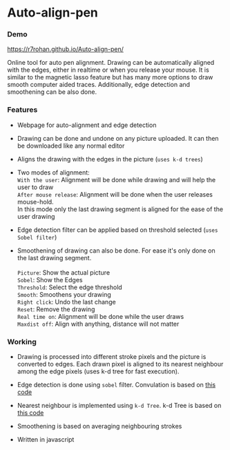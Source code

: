 # Auto-align-pen


### Demo
https://r7rohan.github.io/Auto-align-pen/

Online tool for auto pen alignment. Drawing can be automatically aligned with the edges, either in realtime or when you release your mouse. It is similar to the magnetic lasso feature but has many more options to draw smooth computer aided traces. Additionally, edge detection and smoothening can be also done. 

### Features
- Webpage for auto-alignment and edge detection

- Drawing can be done and undone on any picture uploaded. It can then be downloaded like any normal editor

- Aligns the drawing with the edges in the picture (`uses k-d trees`)

- Two modes of alignment: <br>
`With the user`: Alignment will be done while drawing and will help the user to draw <br>
`After mouse release`: Alignment will be done when the user releases mouse-hold.<br> In this mode only the last drawing segment is aligned for the ease of the user drawing

- Edge detection filter can be applied based on threshold selected (`uses Sobel filter`)

- Smoothening of drawing can also be done. For ease it's only done on the last drawing segment.
<br><br>
`Picture`: Show the actual picture <br>
`Sobel`: Show the Edges <br>
`Threshold`: Select the edge threshold <br>
`Smooth`: Smoothens your drawing <br>
`Right click`: Undo the last change <br>
`Reset`: Remove the drawing <br>
`Real time on`: Alignment will be done while the user draws <br>
`Maxdist off`: Align with anything, distance will not matter <br>


### Working
- Drawing is processed into different stroke pixels and the picture is converted to edges. Each drawn pixel is aligned to its nearest neighbour among the edge pixels (uses k-d tree for fast execution). 

- Edge detection is done using `sobel` filter. Convulation is based on [this code](https://github.com/piratefsh/image-processing)

- Nearest neighbour is implemented using `k-d Tree`. k-d Tree is based on [this code](https://github.com/ubilabs/kd-tree-javascript)

- Smoothening is based on averaging neighbouring strokes

- Written in javascript
